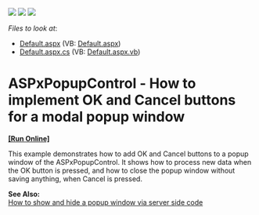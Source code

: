 <!-- default badges list -->
![](https://img.shields.io/endpoint?url=https://codecentral.devexpress.com/api/v1/VersionRange/128555250/13.1.4%2B)
[![](https://img.shields.io/badge/Open_in_DevExpress_Support_Center-FF7200?style=flat-square&logo=DevExpress&logoColor=white)](https://supportcenter.devexpress.com/ticket/details/E493)
[![](https://img.shields.io/badge/📖_How_to_use_DevExpress_Examples-e9f6fc?style=flat-square)](https://docs.devexpress.com/GeneralInformation/403183)
<!-- default badges end -->
<!-- default file list -->
*Files to look at*:

* [Default.aspx](./CS/WebSite/Default.aspx) (VB: [Default.aspx](./VB/WebSite/Default.aspx))
* [Default.aspx.cs](./CS/WebSite/Default.aspx.cs) (VB: [Default.aspx.vb](./VB/WebSite/Default.aspx.vb))
<!-- default file list end -->
# ASPxPopupControl - How to implement OK and Cancel buttons for a modal popup window
<!-- run online -->
**[[Run Online]](https://codecentral.devexpress.com/128555250/)**
<!-- run online end -->


<p>This example demonstrates how to add OK and Cancel buttons to a popup window of the ASPxPopupControl. It shows how to process new data when the OK button is pressed, and how to close the popup window without saving anything, when Cancel is pressed.</p><p><strong>See Also:</strong><br />
<a href="https://www.devexpress.com/Support/Center/p/E499">How to show and hide a popup window via server side code</a></p>

<br/>


